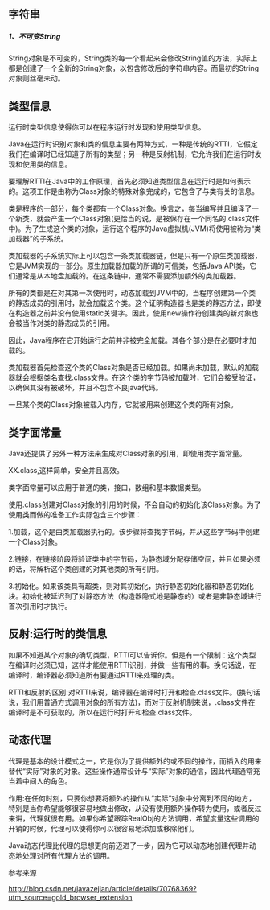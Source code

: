 ## **字符串**

##### 1、不可变String

String对象是不可变的，String类的每一个看起来会修改String值的方法，实际上都是创建了一个全新的String对象，以包含修改后的字符串内容。而最初的String对象则丝毫未动。



## 类型信息

运行时类型信息使得你可以在程序运行时发现和使用类型信息。

Java在运行时识别对象和类的信息主要有两种方式，一种是传统的RTTI，它假定我们在编译时已经知道了所有的类型；另一种是反射机制，它允许我们在运行时发现和使用类的信息。

要理解RTTI在Java中的工作原理，首先必须知道类型信息在运行时是如何表示的。这项工作是由称为Class对象的特殊对象完成的，它包含了与类有关的信息。

类是程序的一部分，每个类都有一个Class对象。换言之，每当编写并且编译了一个新类，就会产生一个Class对象(更恰当的说，是被保存在一个同名的.class文件中)。为了生成这个类的对象，运行这个程序的Java虚拟机(JVM)将使用被称为“类加载器”的子系统。

类加载器的子系统实际上可以包含一条类加载器链，但是只有一个原生类加载器，它是JVM实现的一部分。原生加载器加载的所谓的可信类，包括Java API类，它们通常是从本地盘加载的。在这条链中，通常不需要添加额外的类加载器。

所有的类都是在对其第一次使用时，动态加载到JVM中的。当程序创建第一个类的静态成员的引用时，就会加载这个类。这个证明构造器也是类的静态方法，即使在构造器之前并没有使用static关键字。因此，使用new操作符创建类的新对象也会被当作对类的静态成员的引用。

因此，Java程序在它开始运行之前并非被完全加载。其各个部分是在必要时才加载的。

类加载器首先检查这个类的Class对象是否已经加载。如果尚未加载，默认的加载器就会根据类名查找.class文件。在这个类的字节码被加载时，它们会接受验证，以确保其没有被破坏，并且不包含不良java代码。

一旦某个类的Class对象被载入内存，它就被用来创建这个类的所有对象。

## 类字面常量

Java还提供了另外一种方法来生成对Class对象的引用，即使用类字面常量。

XX.class,这样简单，安全并且高效。

类字面常量可以应用于普通的类，接口，数组和基本数据类型。

使用.class创建对Class对象的引用的时候，不会自动的初始化该Class对象。为了使用类而做的准备工作实际包含三个步骤：

1.加载，这个是由类加载器执行的。该步骤将查找字节码，并从这些字节码中创建一个Class对象。

2.链接，在链接阶段将验证类中的字节码，为静态域分配存储空间，并且如果必须的话，将解析这个类创建的对其他类的所有引用。

3.初始化。如果该类具有超类，则对其初始化，执行静态初始化器和静态初始化块。初始化被延迟到了对静态方法（构造器隐式地是静态的）或者是非静态域进行首次引用时才执行。



## 反射:运行时的类信息

如果不知道某个对象的确切类型，RTTI可以告诉你。但是有一个限制：这个类型在编译时必须已知，这样才能使用RTTI识别，并做一些有用的事。换句话说，在编译时，编译器必须知道所有要通过RTTI来处理的类。

RTTI和反射的区别:对RTTI来说，编译器在编译时打开和检查.class文件。(换句话说，我们用普通方式调用对象的所有方法)，而对于反射机制来说，.class文件在编译时是不可获取的，所以在运行时打开和检查.class文件。



## 动态代理

代理是基本的设计模式之一，它是你为了提供额外的或不同的操作，而插入的用来替代“实际”对象的对象。这些操作通常设计与“实际”对象的通信，因此代理通常充当着中间人的角色。

作用:在任何时刻，只要你想要将额外的操作从“实际”对象中分离到不同的地方，特别是当你希望能够很容易地做出修改，从没有使用额外操作转为使用，或者反过来讲，代理就很有用。如果你希望跟踪RealObj的方法调用，希望度量这些调用的开销的时候，代理可以使得你可以很容易地添加或移除他们。

Java动态代理比代理的思想更向前迈进了一步，因为它可以动态地创建代理并动态地处理对所有代理方法的调用。

参考来源

http://blog.csdn.net/javazejian/article/details/70768369?utm_source=gold_browser_extension

